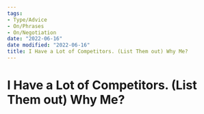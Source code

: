 ```yaml
---
tags:
- Type/Advice
- On/Phrases
- On/Negotiation
date: "2022-06-16"
date modified: "2022-06-16"
title: I Have a Lot of Competitors. (List Them out) Why Me?
---
```


# I Have a Lot of Competitors. (List Them out) Why Me?
